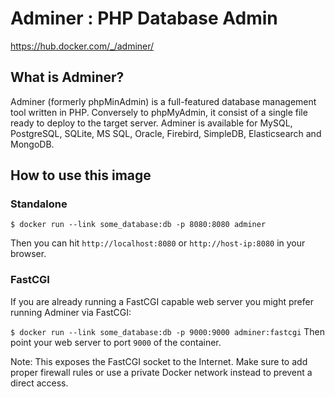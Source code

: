 # Adminer : PHP Database Admin

https://hub.docker.com/_/adminer/

## What is Adminer?
Adminer (formerly phpMinAdmin) is a full-featured database management tool written in PHP. Conversely to phpMyAdmin, it consist of a single file ready to deploy to the target server. Adminer is available for MySQL, PostgreSQL, SQLite, MS SQL, Oracle, Firebird, SimpleDB, Elasticsearch and MongoDB.

## How to use this image

### Standalone
`$ docker run --link some_database:db -p 8080:8080 adminer`

Then you can hit `http://localhost:8080` or `http://host-ip:8080` in your browser.

### FastCGI

If you are already running a FastCGI capable web server you might prefer running Adminer via FastCGI:

`$ docker run --link some_database:db -p 9000:9000 adminer:fastcgi`
Then point your web server to port `9000` of the container.

Note: This exposes the FastCGI socket to the Internet. Make sure to add proper firewall rules or use a private Docker network instead to prevent a direct access.
